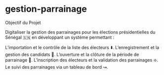 # gestion-parrainage
Objectif du Projet

Digitaliser la gestion des parrainages pour les élections présidentielles du Sénégal 🇸🇳 en développant un système permettant :

L’importation et le contrôle de la liste des électeurs ⬇️.
L’enregistrement et la gestion des candidats 📑.
L’ouverture et la clôture de la période de parrainage 🚪.
L’inscription des électeurs et la validation des parrainages ❇️.
Le suivi des parrainages via un tableau de bord ↝.
